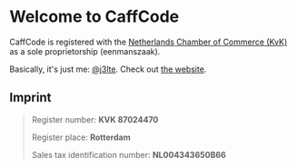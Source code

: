 # Welcome to CaffCode

CaffCode is registered with the [Netherlands Chamber of Commerce (KvK)](https://www.kvk.nl/en/) as a sole proprietorship (eenmanszaak).

Basically, it's just me: [@j3lte](https://github.com/j3lte). Check out [the website](https://caffcode.com).


## Imprint

> Register number: **KVK 87024470**
> 
> Register place: **Rotterdam**
> 
> Sales tax identification number: **NL004343650B66**
